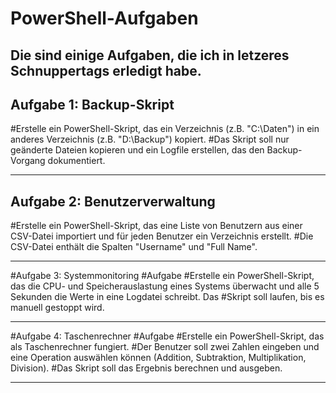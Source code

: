 # PowerShell-Aufgaben
Die sind einige Aufgaben, die ich in letzeres Schnuppertags erledigt habe.
----------------------------------------------------------------------------------------------------

## Aufgabe 1: Backup-Skript
#Erstelle ein PowerShell-Skript, das ein Verzeichnis (z.B. "C:\Daten") in ein anderes Verzeichnis (z.B. "D:\Backup") kopiert. 
#Das Skript soll nur geänderte Dateien kopieren und ein Logfile erstellen, das den Backup-Vorgang dokumentiert.






------------------------------------------------------------------------------------------------------




## Aufgabe 2: Benutzerverwaltung
#Erstelle ein PowerShell-Skript, das eine Liste von Benutzern aus einer CSV-Datei importiert und für jeden Benutzer ein Verzeichnis erstellt. 
#Die CSV-Datei enthält die Spalten "Username" und "Full Name".




---------------------------------------------------------------------------------------------------------------




#Aufgabe 3: Systemmonitoring
#Aufgabe
#Erstelle ein PowerShell-Skript, das die CPU- und Speicherauslastung eines Systems überwacht und alle 5 Sekunden die Werte in eine Logdatei schreibt. Das #Skript soll laufen, bis es manuell gestoppt wird.





--------------------------------------------------------------------------------------------------------



#Aufgabe 4: Taschenrechner
#Aufgabe
#Erstelle ein PowerShell-Skript, das als Taschenrechner fungiert. 
#Der Benutzer soll zwei Zahlen eingeben und eine Operation auswählen können (Addition, Subtraktion, Multiplikation, Division). 
#Das Skript soll das Ergebnis berechnen und ausgeben.



---------------------------------------------------------------------------------------------------------------------------------




